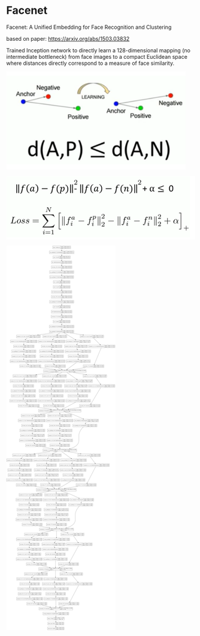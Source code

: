 # Facenet
Facenet: A Unified Embedding for Face Recognition and Clustering

based on paper: https://arxiv.org/abs/1503.03832

Trained Inception network to directly learn a 128-dimensional mapping (no intermediate bottleneck) from face images to a compact
Euclidean space where distances directly correspond to a measure of face similarity.

![Anchor](./imgs/anchor.png)

![Loss function](./imgs/loss.png)

![Model](./imgs/model.png)
